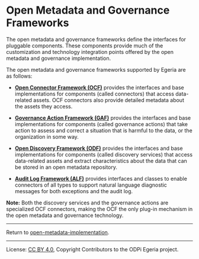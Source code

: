 <!-- SPDX-License-Identifier: CC-BY-4.0 -->
<!-- Copyright Contributors to the ODPi Egeria project. -->

  
# Open Metadata and Governance Frameworks

The open metadata and governance frameworks define the interfaces for pluggable components.  These
components provide much of the customization and technology integration points offered by the open metadata and governance
implementation.  

The open metadata and governance frameworks supported by Egeria are as follows:
  
* **[Open Connector Framework (OCF)](open-connector-framework)** provides the interfaces and base implementations for components
(called connectors) that access data-related assets.
OCF connectors also provide detailed metadata about the assets they access.

* **[Governance Action Framework (GAF)](governance-action-framework)** provides the interfaces and base implementations for components
(called governance actions) that take action to assess and correct a situation that is harmful to the data,
or the organization in some way.

* **[Open Discovery Framework (ODF)](open-discovery-framework)** provides the interfaces and base implementations for components
(called discovery services) that access data-related assets and extract characteristics 
about the data that can be stored in an open metadata repository.

* **[Audit Log Framework (ALF)](audit-log-framework)** provides interfaces and classes to
enable connectors of all types to support natural language diagnostic messages for both
exceptions and the audit log.

**Note:** Both the discovery services and the governance actions
are specialized OCF connectors, making the OCF the
only plug-in mechanism in the open metadata and governance
technology.

----
Return to [open-metadata-implementation](..).

----
License: [CC BY 4.0](https://creativecommons.org/licenses/by/4.0/),
Copyright Contributors to the ODPi Egeria project.